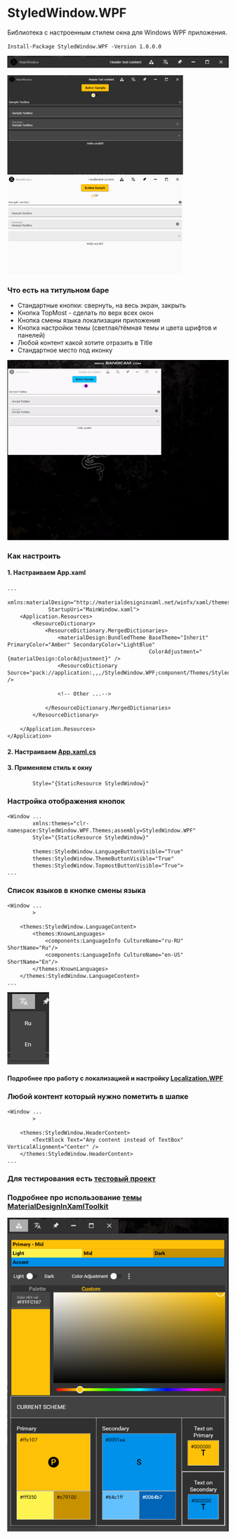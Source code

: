 # StyledWindow.WPF 
Библиотека с настроенным стилем окна для Windows WPF приложения.

`Install-Package StyledWindow.WPF -Version 1.0.0.0`

![Styled](https://github.com/Platonenkov/StyledWindow.WPF/blob/master/Resources/Header.png)
  <p >
<img src="https://github.com/Platonenkov/StyledWindow.WPF/blob/master/Resources/WIndowDark.png" alt="WIndowDark" width="400"/>
<img src="https://github.com/Platonenkov/StyledWindow.WPF/blob/master/Resources/WindowLight.png" alt="WindowLight" width="400"/>
</p>


### Что есть на титульном баре

* Стандартные кнопки: свернуть, на весь экран, закрыть
* Кнопка TopMost - сделать по верх всех окон
* Кнопка смены языка локализации приложения
* Кнопка настройки темы (светлая/тёмная темы и цвета шрифтов и панелей)
* Любой контент какой хотите отразить в Title
* Стандартное место под иконку

![Styled](https://github.com/Platonenkov/StyledWindow.WPF/blob/master/Resources/Styled.gif)
### Как настроить

#### 1. Настраиваем App.xaml

```xaml
...
             xmlns:materialDesign="http://materialdesigninxaml.net/winfx/xaml/themes"
             StartupUri="MainWindow.xaml">
    <Application.Resources>
        <ResourceDictionary>
            <ResourceDictionary.MergedDictionaries>
                <materialDesign:BundledTheme BaseTheme="Inherit" PrimaryColor="Amber" SecondaryColor="LightBlue"
                                             ColorAdjustment="{materialDesign:ColorAdjustment}" />
                <ResourceDictionary Source="pack://application:,,,/StyledWindow.WPF;component/Themes/StyledWindow.xaml" />
                
                <!-- Other ...-->
                
            </ResourceDictionary.MergedDictionaries>
        </ResourceDictionary>

    </Application.Resources>
</Application>

```
#### 2. Настраиваем [App.xaml.cs](https://github.com/Platonenkov/StyledWindow.WPF/blob/master/TestApp.WPF/App.xaml.cs)

#### 3. Применяем стиль к окну

```xaml
        Style="{StaticResource StyledWindow}"
```

### Настройка отображения кнопок
```xaml
<Window ...
        xmlns:themes="clr-namespace:StyledWindow.WPF.Themes;assembly=StyledWindow.WPF"
        Style="{StaticResource StyledWindow}"
        
        themes:StyledWindow.LanguageButtonVisible="True"
        themes:StyledWindow.ThemeButtonVisible="True"
        themes:StyledWindow.TopmostButtonVisible="True">
...
```

### Список языков в кнопке смены языка
```xaml
<Window ...
        >

    <themes:StyledWindow.LanguageContent>
        <themes:KnownLanguages>
            <components:LanguageInfo CultureName="ru-RU" ShortName="Ru"/>
            <components:LanguageInfo CultureName="en-US" ShortName="En"/>
        </themes:KnownLanguages>
    </themes:StyledWindow.LanguageContent>
...
```

![Styled](https://github.com/Platonenkov/StyledWindow.WPF/blob/master/Resources/LanguageContent.png)

#### Подробнее про работу с локализацией и настройку [Localization.WPF](https://github.com/Platonenkov/Localization.WPF)

### Любой контент который нужно пометить в шапке
```xaml
<Window ...
        >

    <themes:StyledWindow.HeaderContent>
        <TextBlock Text="Any content instead of TextBox" VerticalAlignment="Center" />
    </themes:StyledWindow.HeaderContent>
...
```

### Для тестирования есть [тестовый проект](https://github.com/Platonenkov/StyledWindow.WPF)

### Подробнее про использование [темы MaterialDesignInXamlToolkit](https://github.com/MaterialDesignInXAML/MaterialDesignInXamlToolkit)

![Styled](https://github.com/Platonenkov/StyledWindow.WPF/blob/master/Resources/ThemeContent.png)
